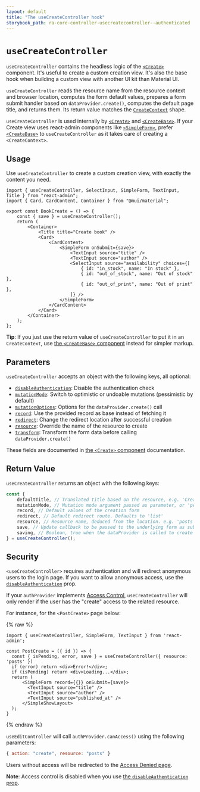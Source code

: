 ```yaml
---
layout: default
title: "The useCreateController hook"
storybook_path: ra-core-controller-usecreatecontroller--authenticated
---
```


# `useCreateController`

`useCreateController` contains the headless logic of the [`<Create>`](./Create.md) component. It's useful to create a custom creation view. It's also the base hook when building a custom view with another UI kit than Material UI. 

`useCreateController` reads the resource name from the resource context and browser location, computes the form default values, prepares a form submit handler based on `dataProvider.create()`, computes the default page title, and returns them. Its return value matches the [`CreateContext`](./useCreateContext.md) shape. 

`useCreateController` is used internally by [`<Create>`](./Create.md) and [`<CreateBase>`](./CreateBase.md). If your Create view uses react-admin components like [`<SimpleForm>`](./SimpleForm.md), prefer [`<CreateBase>`](./CreateBase.md) to `useCreateController` as it takes care of creating a `<CreateContext>`.

## Usage

Use `useCreateController` to create a custom creation view, with exactly the content you need. 

```tsx
import { useCreateController, SelectInput, SimpleForm, TextInput, Title } from "react-admin";
import { Card, CardContent, Container } from "@mui/material";

export const BookCreate = () => {
    const { save } = useCreateController();
    return (
        <Container>
            <Title title="Create book" />
            <Card>
                <CardContent>
                    <SimpleForm onSubmit={save}>
                        <TextInput source="title" />
                        <TextInput source="author" />
                        <SelectInput source="availability" choices={[
                            { id: "in_stock", name: "In stock" },
                            { id: "out_of_stock", name: "Out of stock" },
                            { id: "out_of_print", name: "Out of print" },
                        ]} />
                    </SimpleForm>
                </CardContent>
            </Card>
        </Container>
    );
};
```

**Tip**: If you just use the return value of `useCreateController` to put it in an `CreateContext`, use [the `<CreateBase>` component](./CreateBase.md) instead for simpler markup.


## Parameters

`useCreateController` accepts an object with the following keys, all optional:

* [`disableAuthentication`](./Create.md#disableauthentication): Disable the authentication check
* [`mutationMode`](./Create.md#mutationmode): Switch to optimistic or undoable mutations (pessimistic by default)
* [`mutationOptions`](./Create.md#mutationoptions): Options for the `dataProvider.create()` call
* [`record`](./Create.md#record): Use the provided record as base instead of fetching it
* [`redirect`](./Create.md#redirect): Change the redirect location after successful creation
* [`resource`](./Create.md#resource): Override the name of the resource to create
* [`transform`](./Create.md#transform): Transform the form data before calling `dataProvider.create()`

These fields are documented in [the `<Create>` component](./Create.md) documentation.

## Return Value

`useCreateController` returns an object with the following keys:

```jsx
const {
    defaultTitle, // Translated title based on the resource, e.g. 'Create New Post'
    mutationMode, // Mutation mode argument passed as parameter, or 'pessimistic' if not defined
    record, // Default values of the creation form
    redirect, // Default redirect route. Defaults to 'list'
    resource, // Resource name, deduced from the location. e.g. 'posts'
    save, // Update callback to be passed to the underlying form as submit handler
    saving, // Boolean, true when the dataProvider is called to create the record
} = useCreateController();
```

## Security

`<useCreateController>` requires authentication and will redirect anonymous users to the login page. If you want to allow anonymous access, use the [`disableAuthentication`](./Create.md#disableauthentication) prop.

If your `authProvider` implements [Access Control](./Permissions.md#access-control), `useCreateController` will only render if the user has the "create" access to the related resource.

For instance, for the `<PostCreate>` page below:

{% raw %}
```tsx
import { useCreateController, SimpleForm, TextInput } from 'react-admin';

const PostCreate = ({ id }) => {
  const { isPending, error, save } = useCreateController({ resource: 'posts' })
  if (error) return <div>Error!</div>;
  if (isPending) return <div>Loading...</div>;
  return (
      <SimpleForm record={{}} onSubmit={save}>
        <TextInput source="title" />
        <TextInput source="author" />
        <TextInput source="published_at" />
      </SimpleShowLayout>
  );
}
```
{% endraw %}

`useEditController` will call `authProvider.canAccess()` using the following parameters:

```jsx
{ action: "create", resource: "posts" }
```

Users without access will be redirected to the [Access Denied page](./Admin.md#accessdenied).

**Note**: Access control is disabled when you use [the `disableAuthentication` prop](./Create.md#disableauthentication).